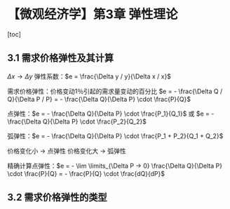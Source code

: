 # 【微观经济学】第3章 弹性理论



[toc]



## 3.1 需求价格弹性及其计算

$\Delta x → \Delta y$
弹性系数：$e = \frac{\Delta y / y}{\Delta x / x}$

需求价格弹性：价格变动1％引起的需求量变动的百分比
	$e = - \frac{\Delta Q / Q}{\Delta P / P} = - \frac{\Delta Q}{\Delta P} \cdot \frac{P}{Q}$

点弹性：$e = - \frac{\Delta Q}{\Delta P} \cdot \frac{P_1}{Q_1}$ 或 $e = - \frac{\Delta Q}{\Delta P} \cdot \frac{P_2}{Q_2}$

弧弹性：$e = - \frac{\Delta Q}{\Delta P} \cdot \frac{P_1 + P_2}{Q_1 + Q_2}$

价格变化小 → 点弹性
价格变化大 → 弧弹性

精确计算点弹性：$e = - \lim \limits_{\Delta P → 0} \frac{\Delta Q}{\Delta P} \cdot \frac{P}{Q} = - \frac{P}{Q} \cdot \frac{dQ}{dP}$



## 3.2 需求价格弹性的类型

